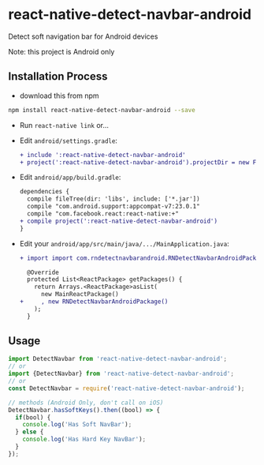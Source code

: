 # react-native-detect-navbar-android
Detect soft navigation bar for Android devices

Note: this project is Android only

## Installation Process

* download this from npm

```bash
npm install react-native-detect-navbar-android --save
```

* Run `react-native link` or...

* Edit `android/settings.gradle`:

  ```diff
  + include ':react-native-detect-navbar-android'
  + project(':react-native-detect-navbar-android').projectDir = new File(rootProject.projectDir, '../node_modules/react-native-detect-navbar-android/android')
  ```

* Edit `android/app/build.gradle`:

  ```diff
  dependencies {
    compile fileTree(dir: 'libs', include: ['*.jar'])
    compile "com.android.support:appcompat-v7:23.0.1"
    compile "com.facebook.react:react-native:+"
  + compile project(':react-native-detect-navbar-android')
  }
  ```

* Edit your `android/app/src/main/java/.../MainApplication.java`:

  ```diff
  + import import com.rndetectnavbarandroid.RNDetectNavbarAndroidPackage;
  ```
  
  ```diff
    @Override
    protected List<ReactPackage> getPackages() {
      return Arrays.<ReactPackage>asList(
        new MainReactPackage()
  +     , new RNDetectNavbarAndroidPackage()
      );
    }
  ```

## Usage

```js
import DetectNavbar from 'react-native-detect-navbar-android';
// or
import {DetectNavbar} from 'react-native-detect-navbar-android';
// or
const DetectNavbar = require('react-native-detect-navbar-android');

// methods (Android Only, don't call on iOS)
DetectNavbar.hasSoftKeys().then((bool) => {
  if(bool) {
    console.log('Has Soft NavBar');
  } else {
    console.log('Has Hard Key NavBar');
  }
});
```
